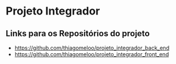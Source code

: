 # Projeto Integrador

## Links para os Repositórios do projeto
- https://github.com/thiagomeloo/projeto_integrador_back_end
- https://github.com/thiagomeloo/projeto_integrador_front_end
